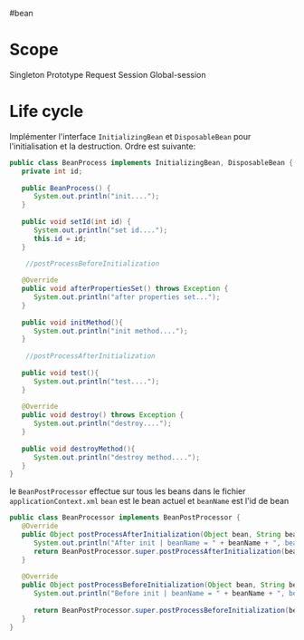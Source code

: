 #bean 

# Scope

Singleton
Prototype
Request
Session
Global-session

# Life cycle

Implémenter l'interface `InitializingBean` et `DisposableBean` pour l'initialisation et la destruction.
Ordre est suivante:

```java
public class BeanProcess implements InitializingBean, DisposableBean {  
   private int id;  
  
   public BeanProcess() {  
      System.out.println("init....");  
   }  
  
   public void setId(int id) {  
      System.out.println("set id....");  
      this.id = id;  
   }  
	
	//postProcessBeforeInitialization

   @Override  
   public void afterPropertiesSet() throws Exception {  
      System.out.println("after properties set...");  
   }  
  
   public void initMethod(){  
      System.out.println("init method....");  
   }  
   
	//postProcessAfterInitialization
   
   public void test(){  
      System.out.println("test....");  
   }  
  
   @Override  
   public void destroy() throws Exception {  
      System.out.println("destroy....");  
   }  
  
   public void destroyMethod(){  
      System.out.println("destroy method....");  
   }  
}
```

le `BeanPostProcessor` effectue sur tous les beans dans le fichier `applicationContext.xml`
`bean` est le bean actuel et `beanName` est l'id de bean

```java
public class BeanProcessor implements BeanPostProcessor {  
   @Override  
   public Object postProcessAfterInitialization(Object bean, String beanName) throws BeansException {  
      System.out.println("After init | beanName = " + beanName + ", bean = " + bean);  
      return BeanPostProcessor.super.postProcessAfterInitialization(bean, beanName);  
   }  
  
   @Override  
   public Object postProcessBeforeInitialization(Object bean, String beanName) throws BeansException {  
      System.out.println("Before init | beanName = " + beanName + ", bean = " + bean);  
  
      return BeanPostProcessor.super.postProcessBeforeInitialization(bean, beanName);  
   }  
}
```
